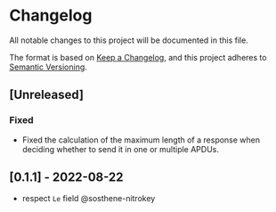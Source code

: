 # Changelog
All notable changes to this project will be documented in this file.

The format is based on [Keep a Changelog](https://keepachangelog.com/en/1.0.0/),
and this project adheres to [Semantic Versioning](https://semver.org/spec/v2.0.0.html).

## [Unreleased]
### Fixed
- Fixed the calculation of the maximum length of a response when deciding
  whether to send it in one or multiple APDUs.

## [0.1.1] - 2022-08-22
- respect `Le` field @sosthene-nitrokey
